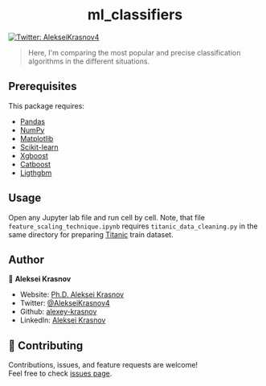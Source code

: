 <h1 align="center">ml_classifiers</h1>
<p>
  <a href="https://twitter.com/AlekseiKrasnov4" target="_blank">
    <img alt="Twitter: AlekseiKrasnov4" src="https://img.shields.io/twitter/follow/AlekseiKrasnov4.svg?style=social" />
  </a>
</p>

> Here, I'm comparing the most popular and precise classification algorithms in the different situations.

##  Prerequisites

This package requires:

- [Pandas](https://pandas.pydata.org/pandas-docs/stable/index.html)
- [NumPy](https://docs.scipy.org/doc/numpy/index.html)
- [Matplotlib](https://matplotlib.org/3.5.1/)
- [Scikit-learn](https://scikit-learn.org/)
- [Xgboost](https://xgboost.readthedocs.io/en/stable/)
- [Catboost](https://catboost.ai/)
- [Ligthgbm](https://lightgbm.readthedocs.io/en/latest/)

## Usage

Open any Jupyter lab file and run cell by cell. Note, that file `feature_scaling_technique.ipynb` requires `titanic_data_cleaning.py` in the same directory for preparing [Titanic](https://www.kaggle.com/competitions/titanic/data) train dataset.
 

## Author

👤 **Aleksei Krasnov**

* Website: [Ph.D. Aleksei Krasnov](https://www.researchgate.net/profile/Aleksei-Krasnov)
* Twitter: [@AlekseiKrasnov4](https://twitter.com/AlekseiKrasnov4)
* Github: [alexey-krasnov](https://github.com/alexey-krasnov)
* LinkedIn: [Aleksei Krasnov](https://linkedin.com/in/aleksei-krasnov-b53b2ab6)

## 🤝 Contributing

Contributions, issues, and feature requests are welcome!<br />Feel free to check [issues page](https://github.com/alexey-krasnov/ml_classifiers/issues). 
